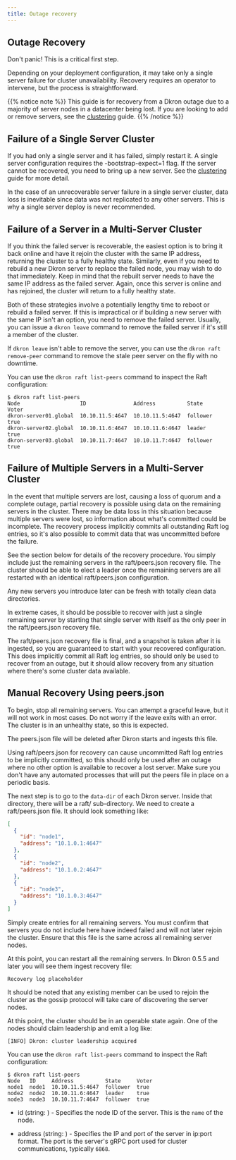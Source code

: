 ```yaml
---
title: Outage recovery
---
```


## Outage Recovery

Don't panic! This is a critical first step.

Depending on your deployment configuration, it may take only a single server failure for cluster unavailability. Recovery requires an operator to intervene, but the process is straightforward.

{{% notice note %}}
This guide is for recovery from a Dkron outage due to a majority of server nodes in a datacenter being lost. If you are looking to add or remove servers, see the [clustering](/usage/clustering) guide.
{{% /notice %}}

## Failure of a Single Server Cluster

If you had only a single server and it has failed, simply restart it. A single server configuration requires the -bootstrap-expect=1 flag. If the server cannot be recovered, you need to bring up a new server. See the [clustering](/usage/clustering) guide for more detail.

In the case of an unrecoverable server failure in a single server cluster, data loss is inevitable since data was not replicated to any other servers. This is why a single server deploy is never recommended.

## Failure of a Server in a Multi-Server Cluster

If you think the failed server is recoverable, the easiest option is to bring it back online and have it rejoin the cluster with the same IP address, returning the cluster to a fully healthy state. Similarly, even if you need to rebuild a new Dkron server to replace the failed node, you may wish to do that immediately. Keep in mind that the rebuilt server needs to have the same IP address as the failed server. Again, once this server is online and has rejoined, the cluster will return to a fully healthy state.

Both of these strategies involve a potentially lengthy time to reboot or rebuild a failed server. If this is impractical or if building a new server with the same IP isn't an option, you need to remove the failed server. Usually, you can issue a `dkron leave` command to remove the failed server if it's still a member of the cluster.

If `dkron leave` isn't able to remove the server, you can use the `dkron raft remove-peer` command to remove the stale peer server on the fly with no downtime.

You can use the `dkron raft list-peers` command to inspect the Raft configuration:

```
$ dkron raft list-peers
Node                   ID               Address          State     Voter
dkron-server01.global  10.10.11.5:4647  10.10.11.5:4647  follower  true
dkron-server02.global  10.10.11.6:4647  10.10.11.6:4647  leader    true
dkron-server03.global  10.10.11.7:4647  10.10.11.7:4647  follower  true
```

## Failure of Multiple Servers in a Multi-Server Cluster

In the event that multiple servers are lost, causing a loss of quorum and a complete outage, partial recovery is possible using data on the remaining servers in the cluster. There may be data loss in this situation because multiple servers were lost, so information about what's committed could be incomplete. The recovery process implicitly commits all outstanding Raft log entries, so it's also possible to commit data that was uncommitted before the failure.

See the section below for details of the recovery procedure. You simply include just the remaining servers in the raft/peers.json recovery file. The cluster should be able to elect a leader once the remaining servers are all restarted with an identical raft/peers.json configuration.

Any new servers you introduce later can be fresh with totally clean data directories.

In extreme cases, it should be possible to recover with just a single remaining server by starting that single server with itself as the only peer in the raft/peers.json recovery file.

The raft/peers.json recovery file is final, and a snapshot is taken after it is ingested, so you are guaranteed to start with your recovered configuration. This does implicitly commit all Raft log entries, so should only be used to recover from an outage, but it should allow recovery from any situation where there's some cluster data available.

## Manual Recovery Using peers.json

To begin, stop all remaining servers. You can attempt a graceful leave, but it will not work in most cases. Do not worry if the leave exits with an error. The cluster is in an unhealthy state, so this is expected.

The peers.json file will be deleted after Dkron starts and ingests this file.

Using raft/peers.json for recovery can cause uncommitted Raft log entries to be implicitly committed, so this should only be used after an outage where no other option is available to recover a lost server. Make sure you don't have any automated processes that will put the peers file in place on a periodic basis.

The next step is to go to the `data-dir` of each Dkron server. Inside that directory, there will be a raft/ sub-directory. We need to create a raft/peers.json file. It should look something like:

```json
[
  {
    "id": "node1",
    "address": "10.1.0.1:4647"
  },
  {
    "id": "node2",
    "address": "10.1.0.2:4647"
  },
  {
    "id": "node3",
    "address": "10.1.0.3:4647"
  }
]
```

Simply create entries for all remaining servers. You must confirm that servers you do not include here have indeed failed and will not later rejoin the cluster. Ensure that this file is the same across all remaining server nodes.

At this point, you can restart all the remaining servers. In Dkron 0.5.5 and later you will see them ingest recovery file:

```
Recovery log placeholder
```

It should be noted that any existing member can be used to rejoin the cluster as the gossip protocol will take care of discovering the server nodes.

At this point, the cluster should be in an operable state again. One of the nodes should claim leadership and emit a log like:

`[INFO] Dkron: cluster leadership acquired`

You can use the `dkron raft list-peers` command to inspect the Raft configuration:

```
$ dkron raft list-peers
Node   ID     Address          State     Voter
node1  node1  10.10.11.5:4647  follower  true
node2  node2  10.10.11.6:4647  leader    true
node3  node3  10.10.11.7:4647  follower  true
```

* id (string: <required></required>) - Specifies the node ID of the server. This is the `name` of the node.

* address (string: <required></required>) - Specifies the IP and port of the server in ip:port format. The port is the server's gRPC port used for cluster communications, typically `6868`.
